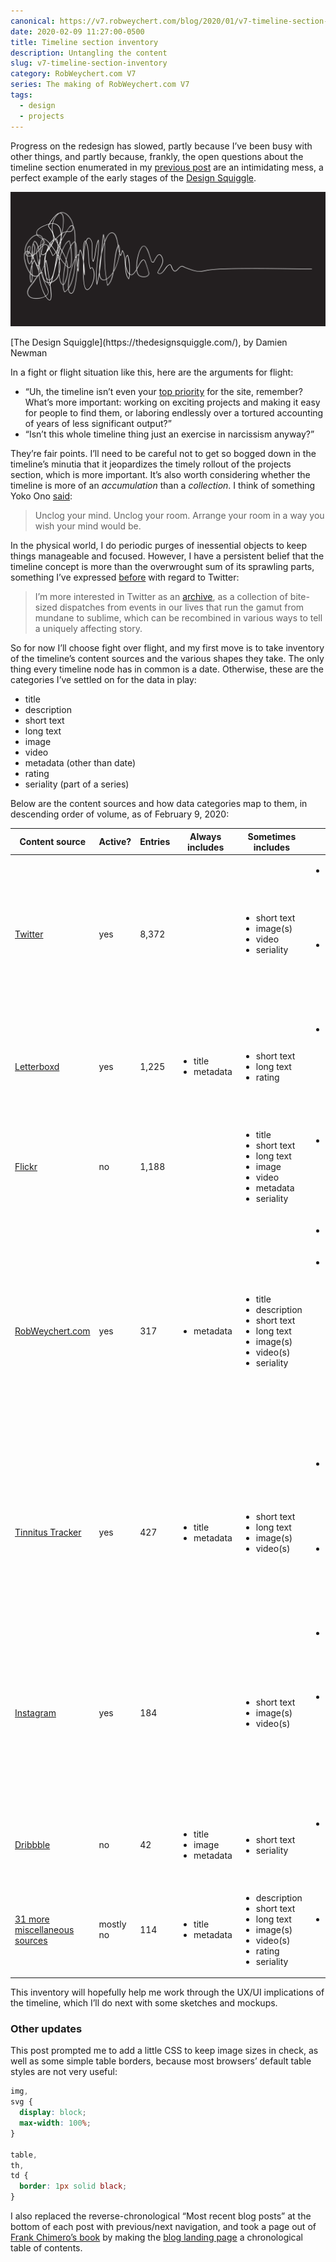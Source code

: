 ```yaml
---
canonical: https://v7.robweychert.com/blog/2020/01/v7-timeline-section-inventory/
date: 2020-02-09 11:27:00-0500
title: Timeline section inventory
description: Untangling the content
slug: v7-timeline-section-inventory
category: RobWeychert.com V7
series: The making of RobWeychert.com V7
tags:
  - design
  - projects
---
```


Progress on the redesign has slowed, partly because I’ve been busy with other things, and partly because, frankly, the open questions about the timeline section enumerated in my [previous post](https://v7.robweychert.com/blog/2020/01/v7-structural-challenges/) are an intimidating mess, a perfect example of the early stages of the [Design Squiggle](https://thedesignsquiggle.com/).

![](/assets/images/2020-02-09-design-squiggle.svg)

<!-- figcaption -->[The Design Squiggle](https://thedesignsquiggle.com/), by Damien Newman

In a fight or flight situation like this, here are the arguments for flight:

* “Uh, the timeline isn’t even your [top priority](https://v7.robweychert.com/blog/2020/01/v7-content-priorities/) for the site, remember? What’s more important: working on exciting projects and making it easy for people to find them, or laboring endlessly over a tortured accounting of years of less significant output?”
* “Isn’t this whole timeline thing just an exercise in narcissism anyway?”

They’re fair points. I’ll need to be careful not to get so bogged down in the timeline’s minutia that it jeopardizes the timely rollout of the projects section, which is more important. It’s also worth considering whether the timeline is more of an *accumulation* than a *collection*. I think of something Yoko Ono [said](https://twitter.com/yokoono/status/6801795928):

> Unclog your mind. Unclog your room. Arrange your room in a way you wish your mind would be.

In the physical world, I do periodic purges of inessential objects to keep things manageable and focused. However, I have a persistent belief that the timeline concept is more than the overwrought sum of its sprawling parts, something I’ve expressed [before](https://v6.robweychert.com/blog/2017/10/ten-years-twitter/) with regard to Twitter:

> I’m more interested in Twitter as an [archive](https://v6.robweychert.com/blog/2017/09/v6-the-archive/), as a collection of bite-sized dispatches from events in our lives that run the gamut from mundane to sublime, which can be recombined in various ways to tell a uniquely affecting story.

So for now I’ll choose fight over flight, and my first move is to take inventory of the timeline’s content sources and the various shapes they take. The only thing every timeline node has in common is a date. Otherwise, these are the categories I’ve settled on for the data in play:

* title
* description
* short text
* long text
* image
* video
* metadata (other than date)
* rating
* seriality (part of a series)

Below are the content sources and how data categories map to them, in descending order of volume, as of February 9, 2020:

<table>
	<thead>
		<tr>
			<th>Content source</th>
			<th>Active?</th>
			<th>Entries</th>
			<th>Always includes</th>
			<th>Sometimes includes</th>
			<th>Notes</th>
		</tr>
	</thead>
	<tbody>
		<tr>
			<td><a href="https://twitter.com/robweychert">Twitter</a></td>
			<td>yes</td>
			<td>8,372</td>
			<td></td>
			<td>
				<ul>
					<li>short text</li>
					<li>image(s)</li>
					<li>video</li>
					<li>seriality</li>
				</ul>
			</td>
			<td>
				<ul>
					<li>Amount includes unknown number of retweets, which will be omitted</li>
					<li>Some primary content is cross-posted from other timeline sources</li>
				</ul>
			</td>
		</tr>
		<tr>
			<td><a href="https://letterboxd.com/robweychert/films/diary/">Letterboxd</a></td>
			<td>yes</td>
			<td>1,225</td>
			<td>
				<ul>
					<li>title</li>
					<li>metadata</li>
				</ul>
			</td>
			<td>
				<ul>
					<li>short text</li>
					<li>long text</li>
					<li>rating</li>
				</ul>
			</td>
			<td>
				<ul>
					<li>Metadata includes location, format, and more, in the form of unclassified tags</li>
				</ul>
			</td>
		</tr>
		<tr>
			<td><a href="https://www.flickr.com/photos/robweychert/">Flickr</a></td>
			<td>no</td>
			<td>1,188</td>
			<td></td>
			<td>
				<ul>
					<li>title</li>
					<li>short text</li>
					<li>long text</li>
					<li>image</li>
					<li>video</li>
					<li>metadata</li>
					<li>seriality</li>
				</ul>
			</td>
			<td>
				<ul>
					<li>Some primary content is cross-posted from other timeline sources</li>
				</ul>
			</td>
		</tr>
		<tr>
			<td><a href="https://robweychert.com">RobWeychert.com</a></td>
			<td>yes</td>
			<td>317</td>
			<td>
				<ul>
					<li>metadata</li>
				</ul>
			</td>
			<td>
				<ul>
					<li>title</li>
					<li>description</li>
					<li>short text</li>
					<li>long text</li>
					<li>image(s)</li>
					<li>video(s)</li>
					<li>seriality</li>
				</ul>
			</td>
			<td>
				<ul>
					<li>Metadata includes topic tags</li>
					<li>Some entries which V6 collects in digests (like <a href="https://v6.robweychert.com/blog/topic/daily-haiku/">Daily Haiku</a>) will be broken out into individual entries. Other entries (like <a href="https://v4.robweychert.com/consumption/">Consumption</a>) may have to remain digested because their original entry dates are lost.</li>
				</ul>
			</td>
		</tr>
		<tr>
			<td><a href="https://tinnitus.robweychert.com">Tinnitus Tracker</a></td>
			<td>yes</td>
			<td>427</td>
			<td>
				<ul>
					<li>title</li>
					<li>metadata</li>
				</ul>
			</td>
			<td>
				<ul>
					<li>short text</li>
					<li>long text</li>
					<li>image(s)</li>
					<li>video(s)</li>
				</ul>
			</td>
			<td>
				<ul>
					<li>Metadata includes classified tags: genre(s), artist(s), venue, city, state</li>
					<li>Some primary content is cross-posted from other timeline sources</li>
				</ul>
			</td>
			</tr>
		<tr>
			<td><a href="https://instagram.com/therobweychert">Instagram</a></td>
			<td>yes</td>
			<td>184</td>
			<td></td>
			<td>
				<ul>
					<li>short text</li>
					<li>image(s)</li>
					<li>video(s)</li>
				</ul>
			</td>
			<td>
				<ul>
					<li>Some primary content is cross-posted from other timeline sources</li>
					<li>My previous Instagram account (2010–2012) was deleted but may be able to be reconstructed from cross-posts</li>
				</ul>
			</td>
		</tr>
		<tr>
			<td><a href="https://dribbble.com/robweychert">Dribbble</a></td>
			<td>no</td>
			<td>42</td>
			<td>
				<ul>
					<li>title</li>
					<li>image</li>
					<li>metadata</li>
				</ul>
			</td>
			<td>
				<ul>
					<li>short text</li>
					<li>seriality</li>
				</ul>
			</td>
			<td>
				<ul>
					<li>Metadata includes various unclassified tags</li>
				</ul>
			</td>
		</tr>
		<tr>
			<td><a href="https://v6.robweychert.com/blog/#browse-by-source">31 more miscellaneous sources</a></td>
			<td>mostly no</td>
			<td>114</td>
			<td>
				<ul>
					<li>title</li>
					<li>metadata</li>
				</ul>
			</td>
			<td>
				<ul>
					<li>description</li>
					<li>short text</li>
					<li>long text</li>
					<li>image(s)</li>
					<li>video(s)</li>
					<li>rating</li>
					<li>seriality</li>
				</ul>
			</td>
			<td>
				<ul>
					<li>Metadata includes topic tags</li>
				</ul>
			</td>
		</tr>
	</tbody>
</table>

This inventory will hopefully help me work through the UX/UI implications of the timeline, which I’ll do next with some sketches and mockups.

### Other updates

This post prompted me to add a little CSS to keep image sizes in check, as well as some simple table borders, because most browsers’ default table styles are not very useful:

```css
img,
svg {
  display: block;
  max-width: 100%;
}

table,
th,
td {
  border: 1px solid black;
}
```

I also replaced the reverse-chronological “Most recent blog posts” at the bottom of each post with previous/next navigation, and took a page out of [Frank Chimero’s book](https://frankchimero.com/blog/2019/redesign/) by making the [blog landing page](https://frankchimero.com/blog/2019/redesign/) a chronological table of contents.
